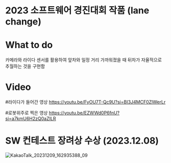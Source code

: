 # 2023 소프트웨어 경진대회 작품 (lane change)

# What to do
카메라와 라이다 센서를 활용하여 앞차와 일정 거리 가까워졌을 때 뒤차가 자율적으로 추월하는 것을 구현함


# Video
#라이다가 들어간 영상
https://youtu.be/FyOU7T-Qc9U?si=BI3J4MCF0ZlWerLr


#로봇위주로 찍은 영상
https://youtu.be/EZWWd0P6fnU?si=a7kmU6H2zQ0aZILR


# SW 컨테스트 장려상 수상 (2023.12.08)

![KakaoTalk_20231209_162935388_09](https://github.com/user-attachments/assets/355f64c8-54d2-4825-a384-379118f18e22)

